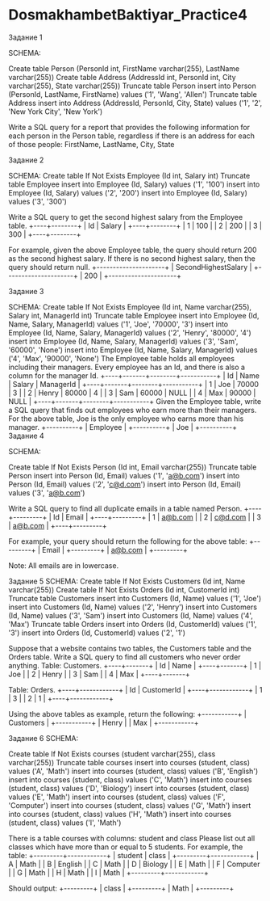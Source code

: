 # DosmakhambetBaktiyar_Practice4


Задание 1

SCHEMA:

Create table Person (PersonId int, FirstName varchar(255), LastName varchar(255))
Create table Address (AddressId int, PersonId int, City varchar(255), State varchar(255))
Truncate table Person
insert into Person (PersonId, LastName, FirstName) values ('1', 'Wang', 'Allen')
Truncate table Address
insert into Address (AddressId, PersonId, City, State) values ('1', '2', 'New York City', 'New York')


Write a SQL query for a report that provides the following information for each person in the Person table, regardless if there is an address for each of those people:
FirstName, LastName, City, State






Задание 2

SCHEMA:
Create table If Not Exists Employee (Id int, Salary int)
Truncate table Employee
insert into Employee (Id, Salary) values ('1', '100')
insert into Employee (Id, Salary) values ('2', '200')
insert into Employee (Id, Salary) values ('3', '300')

Write a SQL query to get the second highest salary from the Employee table.
+----+--------+
| Id | Salary |
+----+--------+
| 1  | 100    |
| 2  | 200    |
| 3  | 300    |
+----+--------+

For example, given the above Employee table, the query should return 200 as the second highest salary. If there is no second highest salary, then the query should return null.
+---------------------+
| SecondHighestSalary |
+---------------------+
| 200                 |
+---------------------+




Задание 3

SCHEMA:
Create table If Not Exists Employee (Id int, Name varchar(255), Salary int, ManagerId int)
Truncate table Employee
insert into Employee (Id, Name, Salary, ManagerId) values ('1', 'Joe', '70000', '3')
insert into Employee (Id, Name, Salary, ManagerId) values ('2', 'Henry', '80000', '4')
insert into Employee (Id, Name, Salary, ManagerId) values ('3', 'Sam', '60000', 'None')
insert into Employee (Id, Name, Salary, ManagerId) values ('4', 'Max', '90000', 'None')
The Employee table holds all employees including their managers. Every employee has an Id, and there is also a column for the manager Id.
+----+-------+--------+-----------+
| Id | Name  | Salary | ManagerId |
+----+-------+--------+-----------+
| 1  | Joe   | 70000  | 3         |
| 2  | Henry | 80000  | 4         |
| 3  | Sam   | 60000  | NULL      |
| 4  | Max   | 90000  | NULL      |
+----+-------+--------+-----------+
Given the Employee table, write a SQL query that finds out employees who earn more than their managers. For the above table, Joe is the only employee who earns more than his manager.
+----------+
| Employee |
+----------+
| Joe      |
+----------+
Задание 4

SCHEMA:

Create table If Not Exists Person (Id int, Email varchar(255))
Truncate table Person
insert into Person (Id, Email) values ('1', 'a@b.com')
insert into Person (Id, Email) values ('2', 'c@d.com')
insert into Person (Id, Email) values ('3', 'a@b.com')

Write a SQL query to find all duplicate emails in a table named Person.
+----+---------+
| Id | Email   |
+----+---------+
| 1  | a@b.com |
| 2  | c@d.com |
| 3  | a@b.com |
+----+---------+

For example, your query should return the following for the above table:
+---------+
| Email   |
+---------+
| a@b.com |
+---------+

Note: All emails are in lowercase.


Задание 5
SCHEMA:
Create table If Not Exists Customers (Id int, Name varchar(255))
Create table If Not Exists Orders (Id int, CustomerId int)
Truncate table Customers
insert into Customers (Id, Name) values ('1', 'Joe')
insert into Customers (Id, Name) values ('2', 'Henry')
insert into Customers (Id, Name) values ('3', 'Sam')
insert into Customers (Id, Name) values ('4', 'Max')
Truncate table Orders
insert into Orders (Id, CustomerId) values ('1', '3')
insert into Orders (Id, CustomerId) values ('2', '1')


Suppose that a website contains two tables, the Customers table and the Orders table. Write a SQL query to find all customers who never order anything.
Table: Customers.
+----+-------+
| Id | Name  |
+----+-------+
| 1  | Joe   |
| 2  | Henry |
| 3  | Sam   |
| 4  | Max   |
+----+-------+

Table: Orders.
+----+------------+
| Id | CustomerId |
+----+------------+
| 1  | 3          |
| 2  | 1          |
+----+------------+

Using the above tables as example, return the following:
+-----------+
| Customers |
+-----------+
| Henry     |
| Max       |
+-----------+


















Задание 6
SCHEMA:

Create table If Not Exists courses (student varchar(255), class varchar(255))
Truncate table courses
insert into courses (student, class) values ('A', 'Math')
insert into courses (student, class) values ('B', 'English')
insert into courses (student, class) values ('C', 'Math')
insert into courses (student, class) values ('D', 'Biology')
insert into courses (student, class) values ('E', 'Math')
insert into courses (student, class) values ('F', 'Computer')
insert into courses (student, class) values ('G', 'Math')
insert into courses (student, class) values ('H', 'Math')
insert into courses (student, class) values ('I', 'Math')

There is a table courses with columns: student and class
Please list out all classes which have more than or equal to 5 students.
For example, the table:
+---------+------------+
| student | class      |
+---------+------------+
| A       | Math       |
| B       | English    |
| C       | Math       |
| D       | Biology    |
| E       | Math       |
| F       | Computer   |
| G       | Math       |
| H       | Math       |
| I       | Math       |
+---------+------------+

Should output:
+---------+
| class   |
+---------+
| Math    |
+---------+
